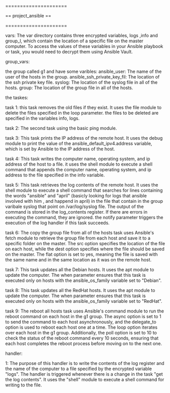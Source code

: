 =====================

== project_ansible ==

=====================

vars:
The var directory contains three encrypted variables, logs ,info and group_l, which contain the location of a specific file on the master computer. To access the values of these variables in your Ansible playbook or task, you would need to decrypt them using Ansible Vault.

group_vars: 

the group called g1 and  have some varibles:
ansible_user: The name of the user of the hosts in the group.
ansible_ssh_private_key_fil: The location of the ssh private key file.
syslog: The location of the syslog file in all of the hosts.
group: The location of the group file in all of the hosts.

the taskes:

task 1: this task removes the old files if they exist. It uses the file module to delete the files specified in the loop parameter. the files to be deleted are specified in the variables info, logs.

task 2: The second task using the basic ping module.

task 3: This task prints the IP address of the remote host. It uses the debug module to print the value of the ansible_default_ipv4.address variable, which is set by Ansible to the IP address of the host.

task 4: This task writes the computer name, operating system, and ip address of the host to a file. it uses the shell module to execute a shell command that appends the computer name, operating system, and ip address to the file specified in the info variable.

task 5: This task retrieves the log contents of the remote host. It uses the shell module to execute a shell command that searches for lines containing the words "ansible" and "april" (basicly looking for logs that ansible involved with him , and happend in april) in the file that contain in the group varibale syslog that point on /var/log/syslog file. The output of the command is stored in the log_contents register. If there are errors in executing the command, they are ignored. the notify parameter triggers the execution of the log handler if this task succeeds.

task 6: The copy the group file from all of the hosts task uses Ansible's fetch module to retrieve the group file from each host and save it to a specific folder on the master. The src option specifies the location of the file on each host, while the dest option specifies where the file should be saved on the master. The flat option is set to yes, meaning the file is saved with the same name and in the same location as it was on the remote host.

task 7: This task updates all the Debian hosts. It uses the apt module to update the computer. The when parameter ensures that this task is executed only on hosts with the ansible_os_family variable set to "Debian".

task 8: This task updates all the RedHat hosts. It uses the apt module to update the computer. The when parameter ensures that this task is executed only on hosts with the ansible_os_family variable set to "RedHat".


task 9: The reboot all hosts task uses Ansible's command module to run the reboot command on each host in the g1 group. The async option is set to 1 to send the command to each host asynchronously, and the delegate_to option is used to reboot each host one at a time. The loop option iterates over each host in the g1 group. Additionally, the poll option is set to 10 to check the status of the reboot command every 10 seconds, ensuring that each host completes the reboot process before moving on to the next one.

handler:

1: The purpose of this handler is to write the contents of the log register and the name of the computer to a file specified by the encrypted variable "logs". The handler is triggered whenever there is a change in the task "get the log contents". It uses the "shell" module to execute a shell command for writing to the file.
